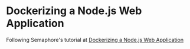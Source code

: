 # Dockerizing a Node.js Web Application

Following Semaphore's tutorial at [Dockerizing a Node.js Web Application](https://semaphoreci.com/community/tutorials/dockerizing-a-node-js-web-application)
